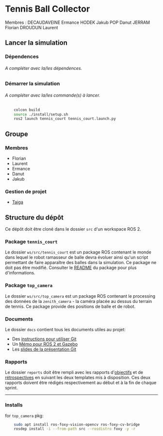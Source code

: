 # Tennis Ball Collector

Membres :
DECAUDAVEINE Ermance
HODEK Jakub
POP Danut
JERRAM Florian
DROUDUN Laurent

## Lancer la simulation

### Dépendences

###### A compléter avec la/les dépendences.


### Démarrer la simulation

###### A compléter avec la/les commande(s) à lancer.
```bash
    colcon build
    source ./install/setup.sh
    ros2 launch tennis_court tennis_court.launch.py
```


## Groupe

### Membres

- Florian
- Laurent
- Ermance
- Danut
- Jakub

### Gestion de projet

- [Taiga](https://tree.taiga.io/project/xqubics-fledj-inge/)



## Structure du dépôt

Ce dépôt doit être cloné dans le dossier `src` d'un workspace ROS 2.

### Package `tennis_court`

Le dossier `ws/src/tennis_court` est un package ROS contenant le monde dans lequel le robot ramasseur de balle devra évoluer ainsi qu'un script permettant de faire apparaître des balles dans la simulation.
Ce package ne doit pas être modifié.
Consulter le [README](tennis_court/README.md) du package pour plus d'informations.

### Package `top_camera`

Le dossier `ws/src/top_camera` est un package ROS contenant le processing des données de la `zenith_camera` - la caméra placée au dessus du terrain de tennis.
Ce package provide des positions de balle et de robot.

### Documents

Le dossier `docs` contient tous les documents utiles au projet:
- Des [instructions pour utiliser Git](docs/GitWorkflow_fork.md)
- Un [Mémo pour ROS 2 et Gazebo](docs/Memo_ROS2.pdf)
- Les [slides de la présentation Git](docs/GitPresentation.pdf)


### Rapports

Le dossier `reports` doit être rempli avec les rapports d'[objectifs](../reports/GoalsTemplate.md) et de [rétrospectives](../reports/DebriefTemplate.md) en suivant les deux templates mis à disposition. Ces deux rapports doivent être rédigés respectivement au début et à la fin de chaque sprint.

_________

### Installs
for `top_camera` pkg:
```sh
    sudo apt install ros-foxy-vision-opencv ros-foxy-cv-bridge
    rosdep install -i --from-path src --rosdistro foxy -y -r
```
<!-- sudo apt install ros-humble-ament-pycodestyle -->